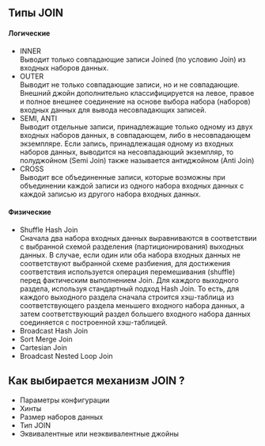 ## Типы JOIN
  #### Логические
  - INNER \
    Выводит только совпадающие записи Joined (по условию Join) из входных наборов данных.
  - OUTER \
    Выводит не только совпадающие записи, но и не совпадающие. Внешний джойн дополнительно классифицируется на левое, правое и полное внешнее соединение на основе выбора набора (наборов) входных данных для вывода несовпадающих записей.
  - SEMI, ANTI \
    Выводит отдельные записи, принадлежащие только одному из двух входных наборов данных, в совпадающем, либо в несовпадающем экземпляре. Если запись, принадлежащая одному из входных наборов данных, выводится на несовпадающий экземпляр, то полуджойном (Semi Join) также называется антиджойном (Anti Join)
  - CROSS \
    Выводит все объединенные записи, которые возможны при объединении каждой записи из одного набора входных данных с каждой записью из другого набора входных данных.

  #### Физические
  - Shuffle Hash Join \
    Сначала два набора входных данных выравниваются в соответствии с выбранной схемой разделения (партиционирования) выходных данных. В случае, если один или оба набора входных данных не соответствуют выбранной схеме разбиения, для достижения соответствия используется операция перемешивания (shuffle) перед фактическим выполнением Join. Для каждого выходного раздела, используя стандартный подход Hash Join. То есть, для каждого выходного раздела сначала строится хэш-таблица из соответствующего раздела меньшего входного набора данных, а затем соответствующий раздел большего входного набора данных соединяется с построенной хэш-таблицей.
  - Broadcast Hash Join
  - Sort Merge Join
  - Cartesian Join
  - Broadcast Nested Loop Join

## Как выбирается механизм JOIN ?
- Параметры конфигурации
- Хинты
- Размер наборов данных
- Тип JOIN
- Эквивалентные или неэквивалентные джойны
